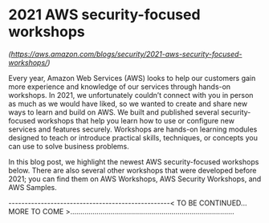 # 2021 AWS security-focused workshops
*(https://aws.amazon.com/blogs/security/2021-aws-security-focused-workshops/)*

Every year, Amazon Web Services (AWS) looks to help our customers gain more experience and knowledge of our services through hands-on workshops. In 2021, we unfortunately couldn’t connect with you in person as much as we would have liked, so we wanted to create and share new ways to learn and build on AWS. We built and published several security-focused workshops that help you learn how to use or configure new services and features securely. Workshops are hands-on learning modules designed to teach or introduce practical skills, techniques, or concepts you can use to solve business problems.

In this blog post, we highlight the newest AWS security-focused workshops below. There are also several other workshops that were developed before 2021; you can find them on AWS Workshops, AWS Security Workshops, and AWS Samples.


--------------------------------------------------< TO BE CONTINUED... MORE TO COME >.................................................................................
